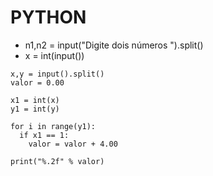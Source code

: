 # PYTHON

- n1,n2 = input("Digite dois números ").split()
- x = int(input())
```
x,y = input().split()
valor = 0.00   

x1 = int(x)
y1 = int(y)

for i in range(y1):
  if x1 == 1:
    valor = valor + 4.00
  
print("%.2f" % valor)
```
